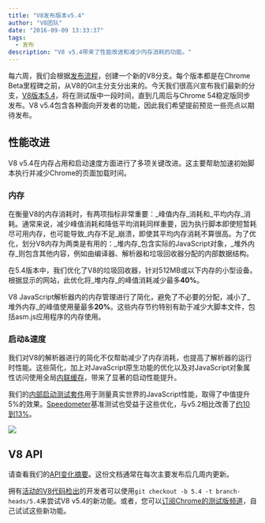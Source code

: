 ```yaml
---
title: "V8发布版本v5.4"
author: "V8团队"
date: "2016-09-09 13:33:37"
tags: 
  - 发布
description: "V8 v5.4带来了性能改进和减少内存消耗的功能。"
---
```

每六周，我们会根据[发布流程](/docs/release-process)，创建一个新的V8分支。每个版本都是在Chrome Beta里程碑之前，从V8的Git主分支分出来的。今天我们很高兴宣布我们最新的分支，[V8版本5.4](https://chromium.googlesource.com/v8/v8.git/+log/branch-heads/5.4)，将在测试版中一段时间，直到几周后与Chrome 54稳定版同步发布。V8 v5.4包含各种面向开发者的功能，因此我们希望提前预览一些亮点以期待发布。

<!--truncate-->
## 性能改进

V8 v5.4在内存占用和启动速度方面进行了多项关键改进。这主要帮助加速初始脚本执行并减少Chrome的页面加载时间。

### 内存

在衡量V8的内存消耗时，有两项指标非常重要：_峰值内存_消耗和_平均内存_消耗。通常来说，减少峰值消耗和降低平均消耗同样重要，因为执行脚本即使短暂耗尽可用内存，也可能导致_内存不足_崩溃，即使其平均内存消耗不算很高。为了优化，划分V8内存为两类是有用的：_堆内存_包含实际的JavaScript对象，_堆外内存_则包含其他内容，例如由编译器、解析器和垃圾回收器分配的内部数据结构。

在5.4版本中，我们优化了V8的垃圾回收器，针对512MB或以下内存的小型设备。根据显示的网站，此优化将_堆内存_的峰值消耗减少最多**40%**。

V8 JavaScript解析器内的内存管理进行了简化，避免了不必要的分配，减小了_堆外内存_的峰值使用量最多**20%**。这些内存节约特别有助于减少大脚本文件，包括asm.js应用程序的内存使用。

### 启动&速度

我们对V8的解析器进行的简化不仅帮助减少了内存消耗，也提高了解析器的运行时性能。这些简化，加上对JavaScript原生功能的优化以及对JavaScript对象属性访问使用全局[内联缓存](https://en.wikipedia.org/wiki/Inline_caching)，带来了显著的启动性能提升。

我们的[内部启动测试套件](https://www.youtube.com/watch?v=xCx4uC7mn6Y)用于测量真实世界的JavaScript性能，取得了中值提升5%的效果。[Speedometer](http://browserbench.org/Speedometer/)基准测试也受益于这些优化，与v5.2相比改善了[约10到13%](https://chromeperf.appspot.com/report?sid=f5414b72e864ffaa4fd4291fa74bf3fd7708118ba534187d36113d8af5772c86&start_rev=393766&end_rev=416239)。

![](/_img/v8-release-54/speedometer.png)

## V8 API

请查看我们的[API变化摘要](https://docs.google.com/document/d/1g8JFi8T_oAE_7uAri7Njtig7fKaPDfotU6huOa1alds/edit)。这份文档通常在每次主要发布后几周内更新。

拥有[活动的V8代码检出](/docs/source-code#using-git)的开发者可以使用`git checkout -b 5.4 -t branch-heads/5.4`来尝试V8 v5.4的新功能。或者，您可以[订阅Chrome的测试版频道](https://www.google.com/chrome/browser/beta.html)，自己试试这些新功能。
